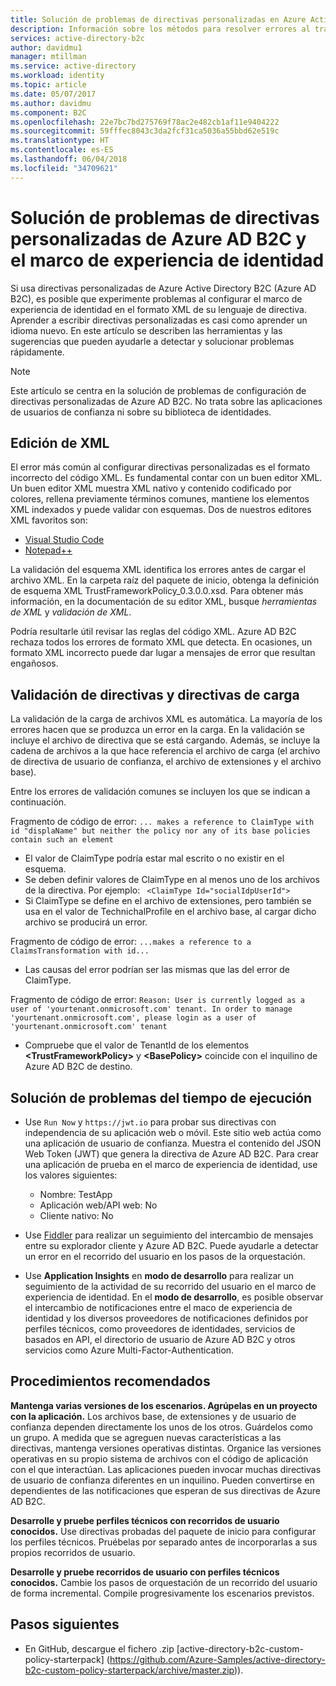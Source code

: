 ```yaml
---
title: Solución de problemas de directivas personalizadas en Azure Active Directory B2C | Microsoft Docs
description: Información sobre los métodos para resolver errores al trabajar con directivas personalizadas en Azure Active Directory B2C.
services: active-directory-b2c
author: davidmu1
manager: mtillman
ms.service: active-directory
ms.workload: identity
ms.topic: article
ms.date: 05/07/2017
ms.author: davidmu
ms.component: B2C
ms.openlocfilehash: 22e7bc7bd275769f78ac2e482cb1af11e9404222
ms.sourcegitcommit: 59fffec8043c3da2fcf31ca5036a55bbd62e519c
ms.translationtype: HT
ms.contentlocale: es-ES
ms.lasthandoff: 06/04/2018
ms.locfileid: "34709621"
---
```

# <a name="troubleshoot-azure-ad-b2c-custom-policies-and-identity-experience-framework"></a>Solución de problemas de directivas personalizadas de Azure AD B2C y el marco de experiencia de identidad

Si usa directivas personalizadas de Azure Active Directory B2C (Azure AD B2C), es posible que experimente problemas al configurar el marco de experiencia de identidad en el formato XML de su lenguaje de directiva.  Aprender a escribir directivas personalizadas es casi como aprender un idioma nuevo. En este artículo se describen las herramientas y las sugerencias que pueden ayudarle a detectar y solucionar problemas rápidamente. 

> [!NOTE]
> Este artículo se centra en la solución de problemas de configuración de directivas personalizadas de Azure AD B2C. No trata sobre las aplicaciones de usuarios de confianza ni sobre su biblioteca de identidades.

## <a name="xml-editing"></a>Edición de XML

El error más común al configurar directivas personalizadas es el formato incorrecto del código XML. Es fundamental contar con un buen editor XML. Un buen editor XML muestra XML nativo y contenido codificado por colores, rellena previamente términos comunes, mantiene los elementos XML indexados y puede validar con esquemas. Dos de nuestros editores XML favoritos son:

* [Visual Studio Code](https://code.visualstudio.com/)
* [Notepad++](https://notepad-plus-plus.org/)

La validación del esquema XML identifica los errores antes de cargar el archivo XML. En la carpeta raíz del paquete de inicio, obtenga la definición de esquema XML TrustFrameworkPolicy_0.3.0.0.xsd. Para obtener más información, en la documentación de su editor XML, busque *herramientas de XML* y *validación de XML*.

Podría resultarle útil revisar las reglas del código XML. Azure AD B2C rechaza todos los errores de formato XML que detecta. En ocasiones, un formato XML incorrecto puede dar lugar a mensajes de error que resultan engañosos.

## <a name="upload-policies-and-policy-validation"></a>Validación de directivas y directivas de carga

 La validación de la carga de archivos XML es automática. La mayoría de los errores hacen que se produzca un error en la carga. En la validación se incluye el archivo de directiva que se está cargando. Además, se incluye la cadena de archivos a la que hace referencia el archivo de carga (el archivo de directiva de usuario de confianza, el archivo de extensiones y el archivo base). 
 
 Entre los errores de validación comunes se incluyen los que se indican a continuación.

Fragmento de código de error: `... makes a reference to ClaimType with id "displaName" but neither the policy nor any of its base policies contain such an element`
* El valor de ClaimType podría estar mal escrito o no existir en el esquema.
* Se deben definir valores de ClaimType en al menos uno de los archivos de la directiva. 
    Por ejemplo: ` <ClaimType Id="socialIdpUserId">`
* Si ClaimType se define en el archivo de extensiones, pero también se usa en el valor de TechnichalProfile en el archivo base, al cargar dicho archivo se producirá un error.

Fragmento de código de error: `...makes a reference to a ClaimsTransformation with id...`
* Las causas del error podrían ser las mismas que las del error de ClaimType.

Fragmento de código de error: `Reason: User is currently logged as a user of 'yourtenant.onmicrosoft.com' tenant. In order to manage 'yourtenant.onmicrosoft.com', please login as a user of 'yourtenant.onmicrosoft.com' tenant`
* Compruebe que el valor de TenantId de los elementos **\<TrustFrameworkPolicy\>** y **\<BasePolicy\>** coincide con el inquilino de Azure AD B2C de destino.  

## <a name="troubleshoot-the-runtime"></a>Solución de problemas del tiempo de ejecución

* Use `Run Now` y `https://jwt.io` para probar sus directivas con independencia de su aplicación web o móvil. Este sitio web actúa como una aplicación de usuario de confianza. Muestra el contenido del JSON Web Token (JWT) que genera la directiva de Azure AD B2C. Para crear una aplicación de prueba en el marco de experiencia de identidad, use los valores siguientes:
    * Nombre: TestApp
    * Aplicación web/API web: No
    * Cliente nativo: No

* Use [Fiddler](http://www.telerik.com/fiddler) para realizar un seguimiento del intercambio de mensajes entre su explorador cliente y Azure AD B2C. Puede ayudarle a detectar un error en el recorrido del usuario en los pasos de la orquestación.

* Use **Application Insights** en **modo de desarrollo** para realizar un seguimiento de la actividad de su recorrido del usuario en el marco de experiencia de identidad. En el **modo de desarrollo**, es posible observar el intercambio de notificaciones entre el maco de experiencia de identidad y los diversos proveedores de notificaciones definidos por perfiles técnicos, como proveedores de identidades, servicios de basados en API, el directorio de usuario de Azure AD B2C y otros servicios como Azure Multi-Factor-Authentication.  

## <a name="recommended-practices"></a>Procedimientos recomendados

**Mantenga varias versiones de los escenarios. Agrúpelas en un proyecto con la aplicación.** Los archivos base, de extensiones y de usuario de confianza dependen directamente los unos de los otros. Guárdelos como un grupo. A medida que se agreguen nuevas características a las directivas, mantenga versiones operativas distintas. Organice las versiones operativas en su propio sistema de archivos con el código de aplicación con el que interactúan.  Las aplicaciones pueden invocar muchas directivas de usuario de confianza diferentes en un inquilino. Pueden convertirse en dependientes de las notificaciones que esperan de sus directivas de Azure AD B2C.

**Desarrolle y pruebe perfiles técnicos con recorridos de usuario conocidos.** Use directivas probadas del paquete de inicio para configurar los perfiles técnicos. Pruébelas por separado antes de incorporarlas a sus propios recorridos de usuario.

**Desarrolle y pruebe recorridos de usuario con perfiles técnicos conocidos.** Cambie los pasos de orquestación de un recorrido del usuario de forma incremental. Compile progresivamente los escenarios previstos.

## <a name="next-steps"></a>Pasos siguientes

* En GitHub, descargue el fichero .zip [active-directory-b2c-custom-policy-starterpack] (https://github.com/Azure-Samples/active-directory-b2c-custom-policy-starterpack/archive/master.zip)).
